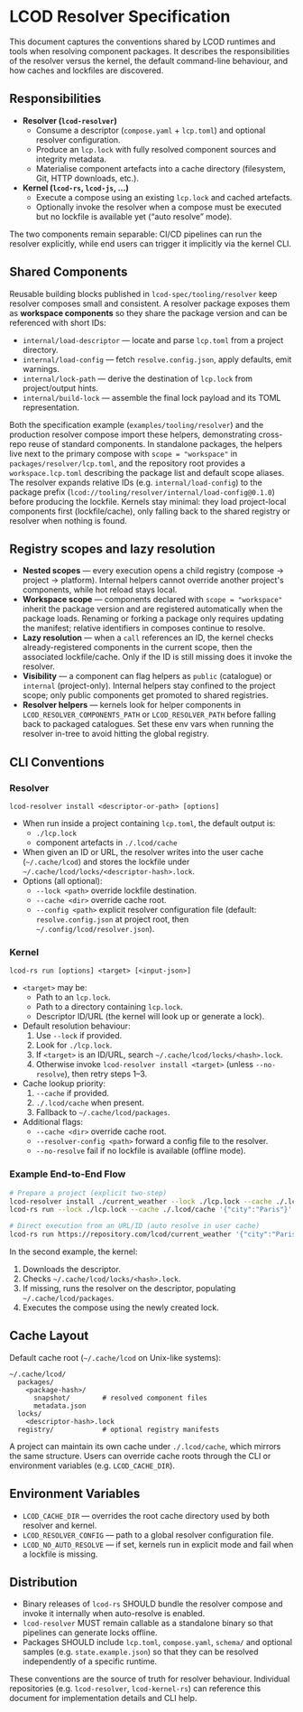 # LCOD Resolver Specification

This document captures the conventions shared by LCOD runtimes and tools when
resolving component packages. It describes the responsibilities of the resolver
versus the kernel, the default command-line behaviour, and how caches and
lockfiles are discovered.

## Responsibilities

- **Resolver (`lcod-resolver`)**
  - Consume a descriptor (`compose.yaml` + `lcp.toml`) and optional resolver
    configuration.
  - Produce an `lcp.lock` with fully resolved component sources and integrity
    metadata.
  - Materialise component artefacts into a cache directory (filesystem, Git,
    HTTP downloads, etc.).
- **Kernel (`lcod-rs`, `lcod-js`, …)**
  - Execute a compose using an existing `lcp.lock` and cached artefacts.
  - Optionally invoke the resolver when a compose must be executed but no
    lockfile is available yet (“auto resolve” mode).

The two components remain separable: CI/CD pipelines can run the resolver
explicitly, while end users can trigger it implicitly via the kernel CLI.

## Shared Components

Reusable building blocks published in `lcod-spec/tooling/resolver` keep resolver
composes small and consistent. A resolver package exposes them as **workspace
components** so they share the package version and can be referenced with short
IDs:

- `internal/load-descriptor` — locate and parse `lcp.toml` from a project directory.
- `internal/load-config` — fetch `resolve.config.json`, apply defaults, emit warnings.
- `internal/lock-path` — derive the destination of `lcp.lock` from project/output hints.
- `internal/build-lock` — assemble the final lock payload and its TOML representation.

Both the specification example (`examples/tooling/resolver`) and the production
resolver compose import these helpers, demonstrating cross-repo reuse of
standard components. In standalone packages, the helpers live next to the
primary compose with `scope = "workspace"` in `packages/resolver/lcp.toml`, and
the repository root provides a `workspace.lcp.toml` describing the package list
and default scope aliases. The resolver expands relative IDs (e.g.
`internal/load-config`) to the package prefix
(`lcod://tooling/resolver/internal/load-config@0.1.0`) before producing the
lockfile. Kernels stay minimal: they load project-local components first
(lockfile/cache), only falling back to the shared registry or resolver when
nothing is found.

## Registry scopes and lazy resolution

- **Nested scopes** — every execution opens a child registry (compose → project
  → platform). Internal helpers cannot override another project's components,
  while hot reload stays local.
- **Workspace scope** — components declared with `scope = "workspace"` inherit
  the package version and are registered automatically when the package loads.
  Renaming or forking a package only requires updating the manifest; relative
  identifiers in composes continue to resolve.
- **Lazy resolution** — when a `call` references an ID, the kernel checks
  already-registered components in the current scope, then the associated
  lockfile/cache. Only if the ID is still missing does it invoke the resolver.
- **Visibility** — a component can flag helpers as `public` (catalogue) or
  `internal` (project-only). Internal helpers stay confined to the project
  scope; only public components get promoted to shared registries.
- **Resolver helpers** — kernels look for helper components in `LCOD_RESOLVER_COMPONENTS_PATH`
  or `LCOD_RESOLVER_PATH` before falling back to packaged catalogues. Set these env vars when
  running the resolver in-tree to avoid hitting the global registry.

## CLI Conventions

### Resolver

`lcod-resolver install <descriptor-or-path> [options]`

- When run inside a project containing `lcp.toml`, the default output is:
  - `./lcp.lock`
  - component artefacts in `./.lcod/cache`
- When given an ID or URL, the resolver writes into the user cache
  (`~/.cache/lcod`) and stores the lockfile under
  `~/.cache/lcod/locks/<descriptor-hash>.lock`.
- Options (all optional):
  - `--lock <path>` override lockfile destination.
  - `--cache <dir>` override cache root.
  - `--config <path>` explicit resolver configuration file (default:
    `resolve.config.json` at project root, then `~/.config/lcod/resolver.json`).

### Kernel

`lcod-rs run [options] <target> [<input-json>]`

- `<target>` may be:
  - Path to an `lcp.lock`.
  - Path to a directory containing `lcp.lock`.
  - Descriptor ID/URL (the kernel will look up or generate a lock).
- Default resolution behaviour:
  1. Use `--lock` if provided.
  2. Look for `./lcp.lock`.
  3. If `<target>` is an ID/URL, search `~/.cache/lcod/locks/<hash>.lock`.
  4. Otherwise invoke `lcod-resolver install <target>` (unless `--no-resolve`),
     then retry steps 1–3.
- Cache lookup priority:
  1. `--cache` if provided.
  2. `./.lcod/cache` when present.
  3. Fallback to `~/.cache/lcod/packages`.
- Additional flags:
  - `--cache <dir>` override cache root.
  - `--resolver-config <path>` forward a config file to the resolver.
  - `--no-resolve` fail if no lockfile is available (offline mode).

### Example End-to-End Flow

```bash
# Prepare a project (explicit two-step)
lcod-resolver install ./current_weather --lock ./lcp.lock --cache ./.lcod/cache
lcod-rs run --lock ./lcp.lock --cache ./.lcod/cache '{"city":"Paris"}'

# Direct execution from an URL/ID (auto resolve in user cache)
lcod-rs run https://repository.com/lcod/current_weather '{"city":"Paris"}'
```

In the second example, the kernel:
1. Downloads the descriptor.
2. Checks `~/.cache/lcod/locks/<hash>.lock`.
3. If missing, runs the resolver on the descriptor, populating
   `~/.cache/lcod/packages`.
4. Executes the compose using the newly created lock.

## Cache Layout

Default cache root (`~/.cache/lcod` on Unix-like systems):

```
~/.cache/lcod/
  packages/
    <package-hash>/
      snapshot/        # resolved component files
      metadata.json
  locks/
    <descriptor-hash>.lock
  registry/            # optional registry manifests
```

A project can maintain its own cache under `./.lcod/cache`, which mirrors the
same structure. Users can override cache roots through the CLI or environment
variables (e.g. `LCOD_CACHE_DIR`).

## Environment Variables

- `LCOD_CACHE_DIR` — overrides the root cache directory used by both resolver
  and kernel.
- `LCOD_RESOLVER_CONFIG` — path to a global resolver configuration file.
- `LCOD_NO_AUTO_RESOLVE` — if set, kernels run in explicit mode and fail when a
  lockfile is missing.

## Distribution

- Binary releases of `lcod-rs` SHOULD bundle the resolver compose and invoke it
  internally when auto-resolve is enabled.
- `lcod-resolver` MUST remain callable as a standalone binary so that pipelines
  can generate locks offline.
- Packages SHOULD include `lcp.toml`, `compose.yaml`, `schema/` and optional
  samples (e.g. `state.example.json`) so that they can be resolved independently
  of a specific runtime.

These conventions are the source of truth for resolver behaviour. Individual
repositories (e.g. `lcod-resolver`, `lcod-kernel-rs`) can reference this document
for implementation details and CLI help.
